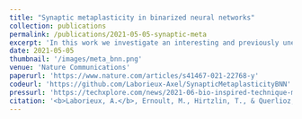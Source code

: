 ```yaml
---
title: "Synaptic metaplasticity in binarized neural networks"
collection: publications
permalink: /publications/2021-05-05-synaptic-meta
excerpt: 'In this work we investigate an interesting and previously unexplored link between the optimization process of binarized neural networks (BNNs) and neuroscience theories of synaptic metaplasticity. We show how to modify the training process of BNNs to mitigate forgetting and achieve continual learning.'
date: 2021-05-05
thumbnail: '/images/meta_bnn.png'
venue: 'Nature Communications'
paperurl: 'https://www.nature.com/articles/s41467-021-22768-y'
codeurl: 'https://github.com/Laborieux-Axel/SynapticMetaplasticityBNN'
pressurl: 'https://techxplore.com/news/2021-06-bio-inspired-technique-mitigate-catastrophic-binarized.html'
citation: '<b>Laborieux, A.</b>, Ernoult, M., Hirtzlin, T., & Querlioz, D.'
---
```

